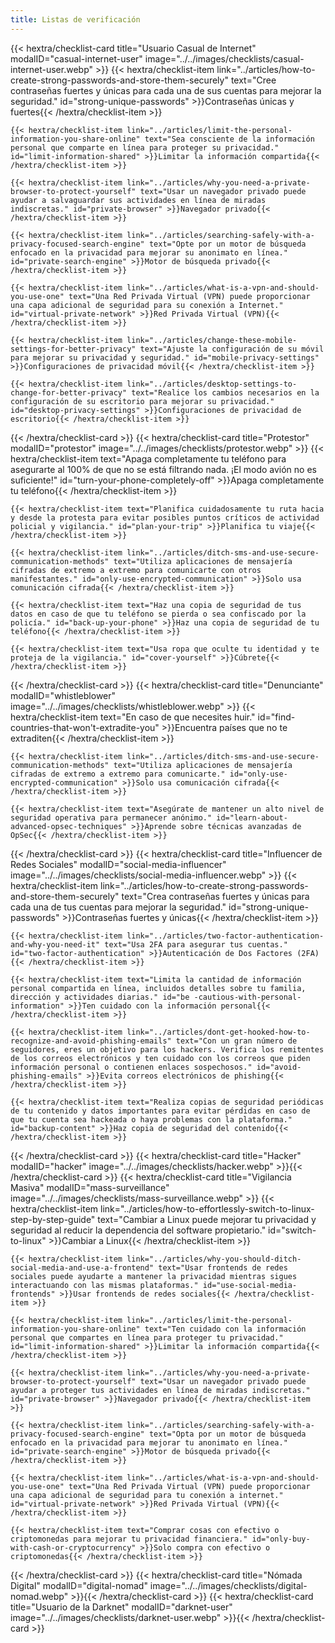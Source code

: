 ```yaml
---
title: Listas de verificación
---
```

<div class="checklist-grid">
{{< hextra/checklist-card title="Usuario Casual de Internet" modalID="casual-internet-user" image="../../images/checklists/casual-internet-user.webp" >}}
    {{< hextra/checklist-item link="../articles/how-to-create-strong-passwords-and-store-them-securely" text="Cree contraseñas fuertes y únicas para cada una de sus cuentas para mejorar la seguridad." id="strong-unique-passwords" >}}Contraseñas únicas y fuertes{{< /hextra/checklist-item >}}

    {{< hextra/checklist-item link="../articles/limit-the-personal-information-you-share-online" text="Sea consciente de la información personal que comparte en línea para proteger su privacidad." id="limit-information-shared" >}}Limitar la información compartida{{< /hextra/checklist-item >}}

    {{< hextra/checklist-item link="../articles/why-you-need-a-private-browser-to-protect-yourself" text="Usar un navegador privado puede ayudar a salvaguardar sus actividades en línea de miradas indiscretas." id="private-browser" >}}Navegador privado{{< /hextra/checklist-item >}}

    {{< hextra/checklist-item link="../articles/searching-safely-with-a-privacy-focused-search-engine" text="Opte por un motor de búsqueda enfocado en la privacidad para mejorar su anonimato en línea." id="private-search-engine" >}}Motor de búsqueda privado{{< /hextra/checklist-item >}}

    {{< hextra/checklist-item link="../articles/what-is-a-vpn-and-should-you-use-one" text="Una Red Privada Virtual (VPN) puede proporcionar una capa adicional de seguridad para su conexión a Internet." id="virtual-private-network" >}}Red Privada Virtual (VPN){{< /hextra/checklist-item >}}

    {{< hextra/checklist-item link="../articles/change-these-mobile-settings-for-better-privacy" text="Ajuste la configuración de su móvil para mejorar su privacidad y seguridad." id="mobile-privacy-settings" >}}Configuraciones de privacidad móvil{{< /hextra/checklist-item >}}

    {{< hextra/checklist-item link="../articles/desktop-settings-to-change-for-better-privacy" text="Realice los cambios necesarios en la configuración de su escritorio para mejorar su privacidad." id="desktop-privacy-settings" >}}Configuraciones de privacidad de escritorio{{< /hextra/checklist-item >}}
{{< /hextra/checklist-card >}}
{{< hextra/checklist-card title="Protestor" modalID="protestor" image="../../images/checklists/protestor.webp" >}}
    {{< hextra/checklist-item text="Apaga completamente tu teléfono para asegurarte al 100% de que no se está filtrando nada. ¡El modo avión no es suficiente!" id="turn-your-phone-completely-off" >}}Apaga completamente tu teléfono{{< /hextra/checklist-item >}}

    {{< hextra/checklist-item text="Planifica cuidadosamente tu ruta hacia y desde la protesta para evitar posibles puntos críticos de actividad policial y vigilancia." id="plan-your-trip" >}}Planifica tu viaje{{< /hextra/checklist-item >}}
    
    {{< hextra/checklist-item link="../articles/ditch-sms-and-use-secure-communication-methods" text="Utiliza aplicaciones de mensajería cifradas de extremo a extremo para comunicarte con otros manifestantes." id="only-use-encrypted-communication" >}}Solo usa comunicación cifrada{{< /hextra/checklist-item >}}

    {{< hextra/checklist-item text="Haz una copia de seguridad de tus datos en caso de que tu teléfono se pierda o sea confiscado por la policía." id="back-up-your-phone" >}}Haz una copia de seguridad de tu teléfono{{< /hextra/checklist-item >}}

    {{< hextra/checklist-item text="Usa ropa que oculte tu identidad y te proteja de la vigilancia." id="cover-yourself" >}}Cúbrete{{< /hextra/checklist-item >}}
{{< /hextra/checklist-card >}}
{{< hextra/checklist-card title="Denunciante" modalID="whistleblower" image="../../images/checklists/whistleblower.webp" >}}
    {{< hextra/checklist-item text="En caso de que necesites huir." id="find-countries-that-won't-extradite-you" >}}Encuentra países que no te extraditen{{< /hextra/checklist-item >}}

    {{< hextra/checklist-item link="../articles/ditch-sms-and-use-secure-communication-methods" text="Utiliza aplicaciones de mensajería cifradas de extremo a extremo para comunicarte." id="only-use-encrypted-communication" >}}Solo usa comunicación cifrada{{< /hextra/checklist-item >}}

    {{< hextra/checklist-item text="Asegúrate de mantener un alto nivel de seguridad operativa para permanecer anónimo." id="learn-about-advanced-opsec-techniques" >}}Aprende sobre técnicas avanzadas de OpSec{{< /hextra/checklist-item >}}
{{< /hextra/checklist-card >}}
{{< hextra/checklist-card title="Influencer de Redes Sociales" modalID="social-media-influencer" image="../../images/checklists/social-media-influencer.webp" >}}
    {{< hextra/checklist-item link="../articles/how-to-create-strong-passwords-and-store-them-securely" text="Crea contraseñas fuertes y únicas para cada una de tus cuentas para mejorar la seguridad." id="strong-unique-passwords" >}}Contraseñas fuertes y únicas{{< /hextra/checklist-item >}}

    {{< hextra/checklist-item link="../articles/two-factor-authentication-and-why-you-need-it" text="Usa 2FA para asegurar tus cuentas." id="two-factor-authentication" >}}Autenticación de Dos Factores (2FA){{< /hextra/checklist-item >}}

    {{< hextra/checklist-item text="Limita la cantidad de información personal compartida en línea, incluidos detalles sobre tu familia, dirección y actividades diarias." id="be -cautious-with-personal-information" >}}Ten cuidado con la información personal{{< /hextra/checklist-item >}}

    {{< hextra/checklist-item link="../articles/dont-get-hooked-how-to-recognize-and-avoid-phishing-emails" text="Con un gran número de seguidores, eres un objetivo para los hackers. Verifica los remitentes de los correos electrónicos y ten cuidado con los correos que piden información personal o contienen enlaces sospechosos." id="avoid-phishing-emails" >}}Evita correos electrónicos de phishing{{< /hextra/checklist-item >}}

    {{< hextra/checklist-item text="Realiza copias de seguridad periódicas de tu contenido y datos importantes para evitar pérdidas en caso de que tu cuenta sea hackeada o haya problemas con la plataforma." id="backup-content" >}}Haz copia de seguridad del contenido{{< /hextra/checklist-item >}}
{{< /hextra/checklist-card >}}
{{< hextra/checklist-card title="Hacker" modalID="hacker" image="../../images/checklists/hacker.webp" >}}{{< /hextra/checklist-card >}}
{{< hextra/checklist-card title="Vigilancia Masiva" modalID="mass-surveillance" image="../../images/checklists/mass-surveillance.webp" >}}
    {{< hextra/checklist-item link="../articles/how-to-effortlessly-switch-to-linux-step-by-step-guide" text="Cambiar a Linux puede mejorar tu privacidad y seguridad al reducir la dependencia del software propietario." id="switch-to-linux" >}}Cambiar a Linux{{< /hextra/checklist-item >}}

    {{< hextra/checklist-item link="../articles/why-you-should-ditch-social-media-and-use-a-frontend" text="Usar frontends de redes sociales puede ayudarte a mantener la privacidad mientras sigues interactuando con las mismas plataformas." id="use-social-media-frontends" >}}Usar frontends de redes sociales{{< /hextra/checklist-item >}}

    {{< hextra/checklist-item link="../articles/limit-the-personal-information-you-share-online" text="Ten cuidado con la información personal que compartes en línea para proteger tu privacidad." id="limit-information-shared" >}}Limitar la información compartida{{< /hextra/checklist-item >}}

    {{< hextra/checklist-item link="../articles/why-you-need-a-private-browser-to-protect-yourself" text="Usar un navegador privado puede ayudar a proteger tus actividades en línea de miradas indiscretas." id="private-browser" >}}Navegador privado{{< /hextra/checklist-item >}}

    {{< hextra/checklist-item link="../articles/searching-safely-with-a-privacy-focused-search-engine" text="Opta por un motor de búsqueda enfocado en la privacidad para mejorar tu anonimato en línea." id="private-search-engine" >}}Motor de búsqueda privado{{< /hextra/checklist-item >}}

    {{< hextra/checklist-item link="../articles/what-is-a-vpn-and-should-you-use-one" text="Una Red Privada Virtual (VPN) puede proporcionar una capa adicional de seguridad para tu conexión a internet." id="virtual-private-network" >}}Red Privada Virtual (VPN){{< /hextra/checklist-item >}}

    {{< hextra/checklist-item text="Comprar cosas con efectivo o criptomonedas para mejorar tu privacidad financiera." id="only-buy-with-cash-or-cryptocurrency" >}}Solo compra con efectivo o criptomonedas{{< /hextra/checklist-item >}}
{{< /hextra/checklist-card >}}
{{< hextra/checklist-card title="Nómada Digital" modalID="digital-nomad" image="../../images/checklists/digital-nomad.webp" >}}{{< /hextra/checklist-card >}}
{{< hextra/checklist-card title="Usuario de la Darknet" modalID="darknet-user" image="../../images/checklists/darknet-user.webp" >}}{{< /hextra/checklist-card >}}
</div>